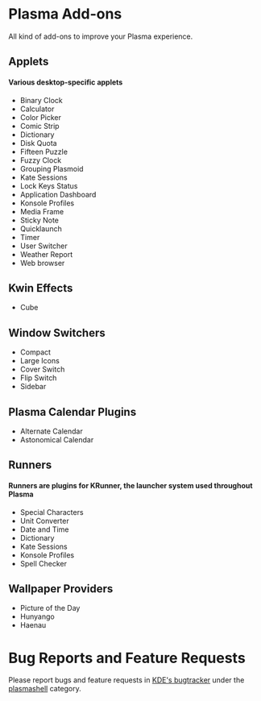 # Plasma Add-ons

All kind of add-ons to improve your Plasma experience.


## Applets
#### Various desktop-specific applets
- Binary Clock
- Calculator
- Color Picker
- Comic Strip
- Dictionary
- Disk Quota
- Fifteen Puzzle
- Fuzzy Clock
- Grouping Plasmoid
- Kate Sessions
- Lock Keys Status
- Application Dashboard
- Konsole Profiles
- Media Frame
- Sticky Note
- Quicklaunch
- Timer
- User Switcher
- Weather Report
- Web browser

## Kwin Effects
- Cube

## Window Switchers
- Compact
- Large Icons
- Cover Switch
- Flip Switch
- Sidebar

## Plasma Calendar Plugins
- Alternate Calendar
- Astonomical Calendar

## Runners
#### Runners are plugins for KRunner, the launcher system used throughout Plasma
- Special Characters
- Unit Converter
- Date and Time
- Dictionary
- Kate Sessions
- Konsole Profiles
- Spell Checker

## Wallpaper Providers
- Picture of the Day
- Hunyango
- Haenau


# Bug Reports and Feature Requests
Please report bugs and feature requests in [KDE's bugtracker](https://bugs.kde.org) under the [plasmashell](https://bugs.kde.org/enter_bug.cgi?product=plasmashell) category.

